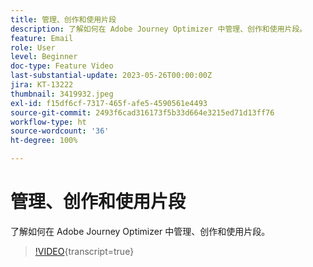 ```yaml
---
title: 管理、创作和使用片段
description: 了解如何在 Adobe Journey Optimizer 中管理、创作和使用片段。
feature: Email
role: User
level: Beginner
doc-type: Feature Video
last-substantial-update: 2023-05-26T00:00:00Z
jira: KT-13222
thumbnail: 3419932.jpeg
exl-id: f15df6cf-7317-465f-afe5-4590561e4493
source-git-commit: 2493f6cad316173f5b33d664e3215ed71d13ff76
workflow-type: ht
source-wordcount: '36'
ht-degree: 100%

---
```


# 管理、创作和使用片段

了解如何在 Adobe Journey Optimizer 中管理、创作和使用片段。

>[!VIDEO](https://video.tv.adobe.com/v/3419932/?learn=on){transcript=true}
